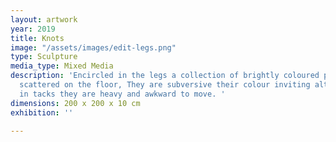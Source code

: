 ```yaml
---
layout: artwork
year: 2019
title: Knots
image: "/assets/images/edit-legs.png"
type: Sculpture
media_type: Mixed Media
description: 'Encircled in the legs a collection of brightly coloured playthings lay
  scattered on the floor, They are subversive their colour inviting although covered
  in tacks they are heavy and awkward to move. '
dimensions: 200 x 200 x 10 cm
exhibition: ''

---
```

